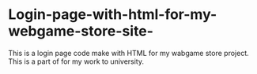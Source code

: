 # Login-page-with-html-for-my-webgame-store-site-
This is a login page code make with HTML for my wabgame store project. This is a part of  for my work to university. 

